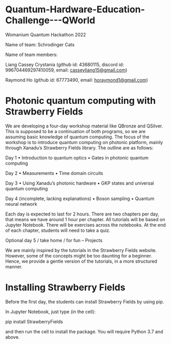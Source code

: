 # Quantum-Hardware-Education-Challenge---QWorld
Womanium Quantum Hackathon 2022

Name of team: Schrodinger Cats

Name of team members:

Liang Cassey Crystania (github id: 43680115, discord id: 996704469297410059, email: casseyliang15@gmail.com)

Raymond Ho (github id: 67773490, email: horaymond1@gmail.com)

# Photonic quantum computing with Strawberry Fields


We are developing a four-day workshop material like QBronze and QSilver. This is supposed to be a continuation of both programs, so we are assuming basic knowledge of quantum computing. The focus of the workshop is to introduce quantum computing on photonic platform, mainly through Xanadu’s Strawberry Fields library. The outline are as follows:

Day 1
•	Introduction to quantum optics
•	Gates in photonic quantum computing

Day 2
•	Measurements
•	Time domain circuits

Day 3
•	Using Xanadu’s photonic hardware
•	GKP states and universal quantum computing

Day 4 (incomplete, lacking explanations)
•	Boson sampling
•	Quantum neural network

Each day is expected to last for 2 hours. There are two chapters per day, that means we have around 1 hour per chapter. All tutorials will be based on Jupyter Notebook. There will be exercises across the notebooks. At the end of each chapter, students will need to take a quiz.

Optional day 5 / take home / for fun – Projects

We are mainly inspired by the tutorials in the Strawberry Fields website. However, some of the concepts might be too daunting for a beginner. Hence, we provide a gentle version of the tutorials, in a more structured manner.


# Installing Strawberry Fields

Before the first day, the students can install Strawberry Fields by using pip.

In Jupyter Notebook, just type (in the cell):

pip install StrawberryFields

and then run the cell to install the package. You will require Python 3.7 and above.
